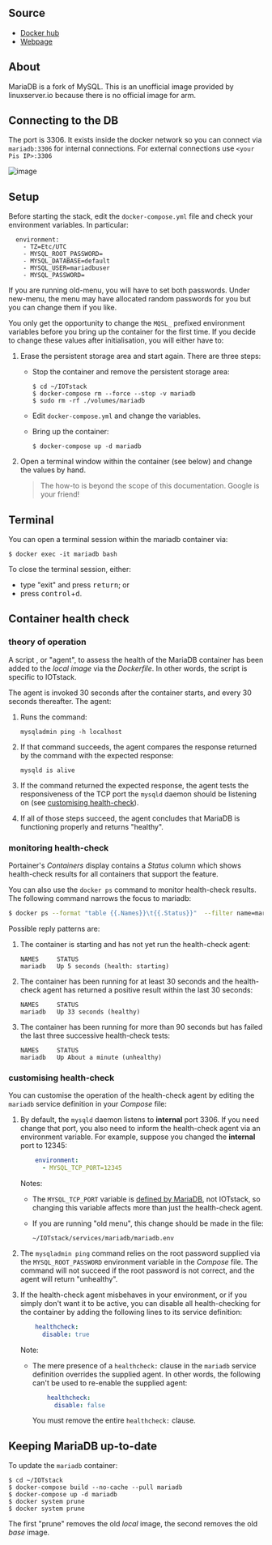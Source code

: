 ## Source

* [Docker hub](https://hub.docker.com/r/linuxserver/mariadb/)
* [Webpage](https://mariadb.org/)

## About

MariaDB is a fork of MySQL. This is an unofficial image provided by linuxserver.io because there is no official image for arm.

## Connecting to the DB

The port is 3306. It exists inside the docker network so you can connect via `mariadb:3306` for internal connections. For external connections use `<your Pis IP>:3306`

![image](https://user-images.githubusercontent.com/46672225/69734358-7f030800-1137-11ea-9874-7d2c86b3d239.png)

## Setup

Before starting the stack, edit the `docker-compose.yml` file and check your environment variables. In particular:

```
  environment:
    - TZ=Etc/UTC
    - MYSQL_ROOT_PASSWORD=
    - MYSQL_DATABASE=default
    - MYSQL_USER=mariadbuser
    - MYSQL_PASSWORD=
```

If you are running old-menu, you will have to set both passwords. Under new-menu, the menu may have allocated random passwords for you but you can change them if you like.

You only get the opportunity to change the `MQSL_` prefixed environment variables before you bring up the container for the first time. If you decide to change these values after initialisation, you will either have to:

1. Erase the persistent storage area and start again. There are three steps:

	* Stop the container and remove the persistent storage area:

		```
		$ cd ~/IOTstack
		$ docker-compose rm --force --stop -v mariadb
		$ sudo rm -rf ./volumes/mariadb
		```

	* Edit `docker-compose.yml` and change the variables.
	* Bring up the container:

		```
		$ docker-compose up -d mariadb 
		```

2. Open a terminal window within the container (see below) and change the values by hand.

	> The how-to is beyond the scope of this documentation. Google is your friend!

## Terminal

You can open a terminal session within the mariadb container via:

```
$ docker exec -it mariadb bash
```

To close the terminal session, either:

* type "exit" and press <kbd>return</kbd>; or
* press <kbd>control</kbd>+<kbd>d</kbd>.

## <a name="healthCheck"> Container health check </a>

### <a name="healthCheckTheory"> theory of operation </a>

A script , or "agent", to assess the health of the MariaDB container has been added to the *local image* via the *Dockerfile*. In other words, the script is specific to IOTstack.

The agent is invoked 30 seconds after the container starts, and every 30 seconds thereafter. The agent:

1. Runs the command:

	```
	mysqladmin ping -h localhost
	```

2. If that command succeeds, the agent compares the response returned by the command with the expected response:

	```
	mysqld is alive
	```

3. If the command returned the expected response, the agent tests the responsiveness of the TCP port the `mysqld` daemon should be listening on (see [customising health-check](#healthCheckCustom)).

4. If all of those steps succeed, the agent concludes that MariaDB is functioning properly and returns "healthy".

### <a name="healthCheckMonitor"> monitoring health-check </a>

Portainer's *Containers* display contains a *Status* column which shows health-check results for all containers that support the feature.

You can also use the `docker ps` command to monitor health-check results. The following command narrows the focus to mariadb:

```bash
$ docker ps --format "table {{.Names}}\t{{.Status}}"  --filter name=mariadb
```

Possible reply patterns are:

1. The container is starting and has not yet run the health-check agent:

	```
	NAMES     STATUS
	mariadb   Up 5 seconds (health: starting)
	```

2. The container has been running for at least 30 seconds and the health-check agent has returned a positive result within the last 30 seconds:

	```
	NAMES     STATUS
	mariadb   Up 33 seconds (healthy)
	```

3. The container has been running for more than 90 seconds but has failed the last three successive health-check tests:

	```
	NAMES     STATUS
	mariadb   Up About a minute (unhealthy)
	```

### <a name="healthCheckCustom"> customising health-check </a>

You can customise the operation of the health-check agent by editing the `mariadb` service definition in your *Compose* file:

1. By default, the `mysqld` daemon listens to **internal** port 3306. If you need change that port, you also need to inform the health-check agent via an environment variable. For example, suppose you changed the **internal** port to 12345:

	```yaml
	    environment:
	      - MYSQL_TCP_PORT=12345
	```

	Notes:

	* The `MYSQL_TCP_PORT` variable is [defined by MariaDB](https://mariadb.com/kb/en/mariadb-environment-variables/), not IOTstack, so changing this variable affects more than just the health-check agent.
	* If you are running "old menu", this change should be made in the file:

		```
		~/IOTstack/services/mariadb/mariadb.env
		```

2. The `mysqladmin ping` command relies on the root password supplied via the `MYSQL_ROOT_PASSWORD` environment variable in the *Compose* file. The command will not succeed if the root password is not correct, and the agent will return "unhealthy". 

3. If the health-check agent misbehaves in your environment, or if you simply don't want it to be active, you can disable all health-checking for the container by adding the following lines to its service definition:

	```yaml
	    healthcheck:
	      disable: true
	```

	Note:

	* The mere presence of a `healthcheck:` clause in the `mariadb` service definition overrides the supplied agent. In other words, the following can't be used to re-enable the supplied agent:

		```yaml
		    healthcheck:
		      disable: false
		```

		You must remove the entire `healthcheck:` clause.

## Keeping MariaDB up-to-date

To update the `mariadb` container:

```
$ cd ~/IOTstack
$ docker-compose build --no-cache --pull mariadb
$ docker-compose up -d mariadb
$ docker system prune
$ docker system prune
```

The first "prune" removes the old *local* image, the second removes the old *base* image.
